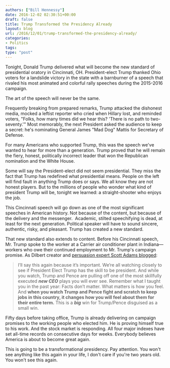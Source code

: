 ```yaml
---
authors: ["Bill Hennessy"]
date: 2016-12-02 02:30:51+00:00
draft: false
title: Trump Transformed the Presidency Already
layout: blog
url: /2016/12/01/trump-transformed-the-presidency-already/
categories:
- Politics
tags:
type: "post"
---
```


Tonight, Donald Trump delivered what will become the new standard of presidential oratory in Cincinnati, OH. President-elect Trump thanked Ohio voters for a landslide victory in the state with a barnburner of a speech that rivaled his most animated and colorful rally speeches during the 2015-2016 campaign.

The art of the speech will never be the same.

Frequently breaking from prepared remarks, Trump attacked the dishonest media, mocked a leftist reporter who cried when Hillary lost, and reminded voters, "Folks, how many times did we hear this? 'There is no path to two-seventy.'" Most memorably, the next President asked the audience to keep a secret: he's nominating General James "Mad Dog" Mattis for Secretary of Defense.

For many Americans who supported Trump, this was the speech we've wanted to hear for more than a generation. Trump proved that he will remain the fiery, honest, politically incorrect leader that won the Republican nomination and the White House.

Some will say the President-elect did not seem presidential. They miss the fact that Trump has redefined what presidential means. People on the left will find fault in anything Trump does or says. We all know they are not honest players. But to the millions of people who wonder what kind of president Trump will be, tonight we learned: a straight-shooter who enjoys the job.

This Cincinnati speech will go down as one of the most significant speeches in American history. Not because of the content, but because of the delivery and the messenger.  Academic, stilted speechifying is dead, at least for the next generation. Political speaker will have to sound sincere, authentic, risky, and pleasant. Trump has created a new standard.

That new standard also extends to content. Before his Cincinnati speech, Mr. Trump spoke to the worker at a Carrier air conditioner plant in Indiana—workers who owe their continued employment to Mr. Trump's campaign promise. As Dilbert creator and [persuasion expert Scott Adams blogged](https://blog.dilbert.com/post/153905823756/the-new-ceos-first-moves-and-trump):



> I’ll say this again because it’s important. We’re all watching closely to see if President Elect Trump has the skill to be president. And while you watch, Trump and Pence are pulling off one of the most skillfully executed _**new CEO**_ plays you will ever see. Remember what I taught you in the past year: Facts don’t matter. What matters is how you feel. And **when you watch Trump and Pence fight and scratch to keep jobs in this country, it changes how you will feel about them for their entire term.** This is a **_big_** win for Trump/Pence disguised as a small win.



Fifty days before taking office, Trump is already delivering on campaign promises to the working people who elected him. He is proving himself true to his work. And the stock market is responding. All four major indexes have set all-time records on consecutive days for weeks. Everybody believes America is about to become great again.

This is going to be a transformational presidency. Pay attention. You won't see anything like this again in your life, I don't care if you're two years old. You won't see this again.
